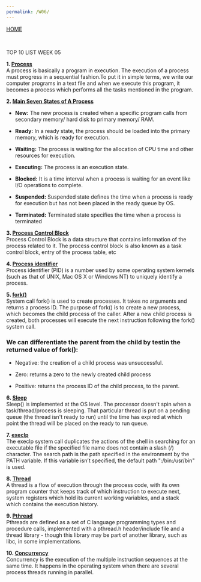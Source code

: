 ```yaml
---
permalink: /W06/
---
```

[HOME](../)

<br>

TOP 10 LIST WEEK 05

**1. [Process](https://www.tutorialspoint.com/operating_system/os_processes.htm)**
<br>
A process is basically a program in execution. The execution of a process must progress in a sequential fashion.To put it in simple terms, we write our computer programs in a text file and when we execute this program, it becomes a process which performs all the tasks mentioned in the program.

**2. [Main Seven States of A Process](https://www.guru99.com/process-management-pcb.html)**
<br>

* **New:** The new process is created when a specific program calls from secondary memory/ hard disk to primary memory/ RAM.

* **Ready:** In a ready state, the process should be loaded into the primary memory, which is ready for execution.

* **Waiting:** The process is waiting for the allocation of CPU time and other resources for execution.

* **Executing:** The process is an execution state.

* **Blocked:** It is a time interval when a process is waiting for an event like I/O operations to complete.

* **Suspended:** Suspended state defines the time when a process is ready for execution but has not been placed in the ready queue by OS.
* **Terminated:** Terminated state specifies the time when a process is terminated

**3. [Process Control Block](https://www.tutorialspoint.com/what-is-process-control-block-pcb)**
<br>
Process Control Block is a data structure that contains information of the process related to it. The process control block is also known as a task control block, entry of the process table, etc

**4. [Process identifier](https://www.anvir.com/process-identifier.htm)**
<br>
Process identifier (PID) is a number used by some operating system kernels (such as that of UNIX, Mac OS X or Windows NT) to uniquely identify a process.

**5. [fork()](https://www.csl.mtu.edu/cs4411.ck/www/NOTES/process/fork/create.html)**
<br>
System call fork() is used to create processes. It takes no arguments and returns a process ID. The purpose of fork() is to create a new process, which becomes the child process of the caller. After a new child process is created, both processes will execute the next instruction following the fork() system call.

### We can differentiate the parent from the child by testin the returned value of fork():

* Negative: the creation of a child process was unsuccessful.

* Zero: returns a zero to the newly created child process

* Positive: returns the process ID of the child process, to the parent.

**6. [Sleep](https://stackoverflow.com/questions/1719071/how-is-sleep-implemented-at-the-os-level)**
<br>
Sleep() is implemented at the OS level. The processor doesn't spin when a task/thread/process is sleeping. That particular thread is put on a pending queue (the thread isn't ready to run) until the time has expired at which point the thread will be placed on the ready to run queue.

**7. [execlp](http://www.it.uu.se/education/course/homepage/os/vt18/module-2/exec/)**
<br>
The execlp system call duplicates the actions of the shell in searching for an executable file if the specified file name does not contain a slash (/) character. The search path is the path specified in the environment by the PATH variable. If this variable isn’t specified, the default path ":/bin:/usr/bin" is used.

**8. [Thread](https://www.tutorialspoint.com/operating_system/os_multi_threading.htm)**
<br>
A thread is a flow of execution through the process code, with its own program counter that keeps track of which instruction to execute next, system registers which hold its current working variables, and a stack which contains the execution history.

**9. [Pthread](https://stackoverflow.com/questions/15127279/whats-a-pthread)**
<br>
Pthreads are defined as a set of C language programming types and procedure calls, implemented with a pthread.h header/include file and a thread library - though this library may be part of another library, such as libc, in some implementations.

**10. [Concurrency](https://www.geeksforgeeks.org/concurrency-in-operating-system/)**
<br>
Concurrency is the execution of the multiple instruction sequences at the same time. It happens in the operating system when there are several process threads running in parallel.
